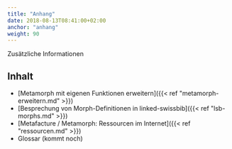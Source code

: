 ```yaml
---
title: "Anhang"
date: 2018-08-13T08:41:00+02:00
anchor: "anhang"
weight: 90
---
```


Zusätzliche Informationen

## Inhalt

* [Metamorph mit eigenen Funktionen erweitern]({{< ref
  "metamorph-erweitern.md" >}})
* [Besprechung von Morph-Definitionen in linked-swissbib]({{< ref
  "lsb-morphs.md" >}})
* [Metafacture / Metamorph: Ressourcen im Internet]({{< ref
  "ressourcen.md" >}})
* Glossar (kommt noch)
